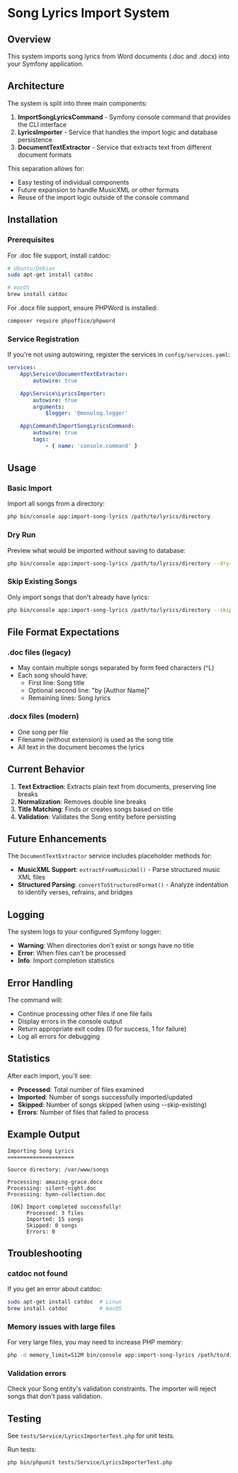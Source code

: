 # Song Lyrics Import System

## Overview

This system imports song lyrics from Word documents (.doc and .docx) into your Symfony application.

## Architecture

The system is split into three main components:

1. **ImportSongLyricsCommand** - Symfony console command that provides the CLI interface
2. **LyricsImporter** - Service that handles the import logic and database persistence
3. **DocumentTextExtractor** - Service that extracts text from different document formats

This separation allows for:
- Easy testing of individual components
- Future expansion to handle MusicXML or other formats
- Reuse of the import logic outside of the console command

## Installation

### Prerequisites

For .doc file support, install catdoc:

```bash
# Ubuntu/Debian
sudo apt-get install catdoc

# macOS
brew install catdoc
```

For .docx file support, ensure PHPWord is installed:

```bash
composer require phpoffice/phpword
```

### Service Registration

If you're not using autowiring, register the services in `config/services.yaml`:

```yaml
services:
    App\Service\DocumentTextExtractor:
        autowire: true

    App\Service\LyricsImporter:
        autowire: true
        arguments:
            $logger: '@monolog.logger'

    App\Command\ImportSongLyricsCommand:
        autowire: true
        tags:
            - { name: 'console.command' }
```

## Usage

### Basic Import

Import all songs from a directory:

```bash
php bin/console app:import-song-lyrics /path/to/lyrics/directory
```

### Dry Run

Preview what would be imported without saving to database:

```bash
php bin/console app:import-song-lyrics /path/to/lyrics/directory --dry-run
```

### Skip Existing Songs

Only import songs that don't already have lyrics:

```bash
php bin/console app:import-song-lyrics /path/to/lyrics/directory --skip-existing
```

## File Format Expectations

### .doc files (legacy)

- May contain multiple songs separated by form feed characters (^L)
- Each song should have:
    - First line: Song title
    - Optional second line: "by [Author Name]"
    - Remaining lines: Song lyrics

### .docx files (modern)

- One song per file
- Filename (without extension) is used as the song title
- All text in the document becomes the lyrics

## Current Behavior

1. **Text Extraction**: Extracts plain text from documents, preserving line breaks
2. **Normalization**: Removes double line breaks
3. **Title Matching**: Finds or creates songs based on title
4. **Validation**: Validates the Song entity before persisting

## Future Enhancements

The `DocumentTextExtractor` service includes placeholder methods for:

- **MusicXML Support**: `extractFromMusicXml()` - Parse structured music XML files
- **Structured Parsing**: `convertToStructuredFormat()` - Analyze indentation to identify verses, refrains, and bridges

## Logging

The system logs to your configured Symfony logger:

- **Warning**: When directories don't exist or songs have no title
- **Error**: When files can't be processed
- **Info**: Import completion statistics

## Error Handling

The command will:
- Continue processing other files if one file fails
- Display errors in the console output
- Return appropriate exit codes (0 for success, 1 for failure)
- Log all errors for debugging

## Statistics

After each import, you'll see:
- **Processed**: Total number of files examined
- **Imported**: Number of songs successfully imported/updated
- **Skipped**: Number of songs skipped (when using --skip-existing)
- **Errors**: Number of files that failed to process

## Example Output

```
Importing Song Lyrics
=====================

Source directory: /var/www/songs

Processing: amazing-grace.docx
Processing: silent-night.doc
Processing: hymn-collection.doc

 [OK] Import completed successfully!
      Processed: 3 files
      Imported: 15 songs
      Skipped: 0 songs
      Errors: 0
```

## Troubleshooting

### catdoc not found

If you get an error about catdoc:

```bash
sudo apt-get install catdoc  # Linux
brew install catdoc          # macOS
```

### Memory issues with large files

For very large files, you may need to increase PHP memory:

```bash
php -d memory_limit=512M bin/console app:import-song-lyrics /path/to/directory
```

### Validation errors

Check your Song entity's validation constraints. The importer will reject songs that don't pass validation.

## Testing

See `tests/Service/LyricsImporterTest.php` for unit tests.

Run tests:

```bash
php bin/phpunit tests/Service/LyricsImporterTest.php
```
